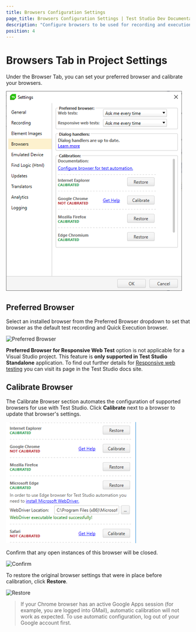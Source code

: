 ```yaml
---
title: Browsers Configuration Settings
page_title: Browsers Configuration Settings | Test Studio Dev Documentation
description: "Configure browsers to be used for recording and execution with Test Studio Dev."
position: 4
---
```

# Browsers Tab in Project Settings

Under the Browser Tab, you can set your preferred browser and calibrate your browsers.

![Browsers][1]

## Preferred Browser

Select an installed browser from the Preferred Browser dropdown to set that browser as the default test recording and Quick Execution browser.

![Preferred Browser][2]

__Preferred Browser for Responsive Web Test__ option is not applicable for a Visual Studio project. This feature is __only supported in Test Studio Standalone__ application. To find out further details for <a href="https://docs.telerik.com/teststudio/features/testing-types/responsive-test" target="_blank">Responsive web testing</a> you can visit its page in the Test Studio docs site.

## Calibrate Browser

The Calibrate Browser section automates the configuration of supported browsers for use with Test Studio. Click **Calibrate** next to a browser to update that browser's settings.

![Calibrate][3]

Confirm that any open instances of this browser will be closed.

![Confirm][4]

To restore the original browser settings that were in place before calibration, click **Restore**.

![Restore][5]

> If your Chrome browser has an active Google Apps session (for example, you are logged into GMail), automatic calibration will not work as expected. To use automatic configuration, log out of your Google account first.

[1]: images/browsers/fig1.png
[2]: images/browsers/fig2.png
[3]: images/browsers/fig3.png
[4]: images/browsers/fig4.png
[5]: images/browsers/fig5.png
